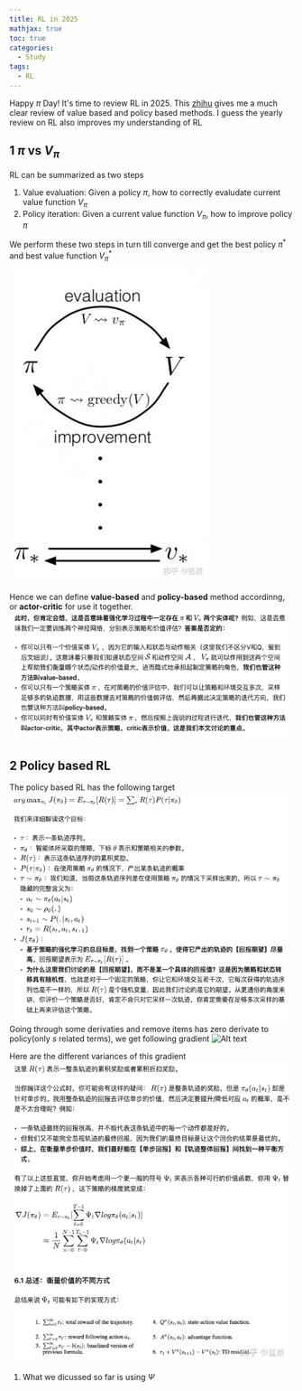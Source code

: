 ```yaml
---
title: RL in 2025
mathjax: true
toc: true
categories:
  - Study
tags:
  - RL
---
```


Happy $\pi$ Day!
It's time to review RL in 2025. This [zhihu](https://zhuanlan.zhihu.com/p/7461863937) gives me a much clear review of value based and policy based methods. I guess the yearly review on RL also improves my understanding of RL

## 1 $\pi$ vs $V_\pi$
RL can be summarized as two steps
1. Value evaluation: Given a policy $\pi$, how to correctly evaludate current value function $V_\pi$
2. Policy iteration: Given a current value function $V_\pi$, how to improve policy $\pi$

We perform these two steps in turn till converge and get the best policy $\pi^*$ and best value function $V_\pi^*$
![Alt text](/assets/images/2025/25-03-14-RL_files/pivpi.jpg)

Hence we can define **value-based** and **policy-based** method accordinng, or **actor-critic** for use it together.
![Alt text](/assets/images/2025/25-03-14-RL_files/3methods.png)

## 2 Policy based RL
The policy based RL has the following target
![Alt text](/assets/images/2025/25-03-14-RL_files/policytarget.png)
Going through some derivaties and remove items has zero derivate to policy(only $s$ related terms), we get following gradient
![Alt text](/assets/images/2025/25-03-14-RL_filespolicygradient.png)

Here are the different variances of this gradient
![Alt text](/assets/images/2025/25-03-14-RL_files/variances.png)

1. What we dicussed so far is using $\Psi$